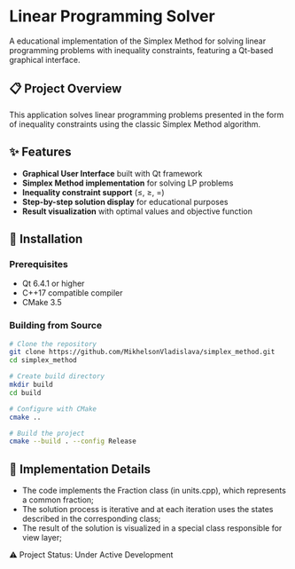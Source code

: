 # Linear Programming Solver

A educational implementation of the Simplex Method for solving linear programming problems with inequality constraints, featuring a Qt-based graphical interface.

## 📋 Project Overview

This application solves linear programming problems presented in the form of inequality constraints using the classic Simplex Method algorithm.

## ✨ Features

- **Graphical User Interface** built with Qt framework
- **Simplex Method implementation** for solving LP problems
- **Inequality constraint support** (≤, ≥, =)
- **Step-by-step solution display** for educational purposes
- **Result visualization** with optimal values and objective function

## 🚀 Installation

### Prerequisites

- Qt 6.4.1 or higher
- C++17 compatible compiler
- CMake 3.5

### Building from Source

```bash
# Clone the repository
git clone https://github.com/MikhelsonVladislava/simplex_method.git
cd simplex_method

# Create build directory
mkdir build
cd build

# Configure with CMake
cmake ..

# Build the project
cmake --build . --config Release
```

## 🔧 Implementation Details

- The code implements the Fraction class (in units.cpp), which represents a common fraction;
- The solution process is iterative and at each iteration uses the states described in the corresponding class;
- The result of the solution is visualized in a special class responsible for view layer;

⚠️ Project Status: Under Active Development

